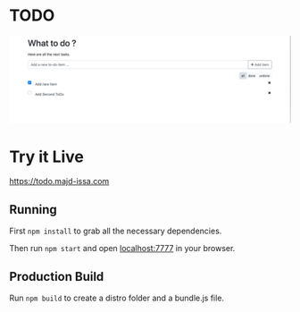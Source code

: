 # TODO

![Alt text](public/images/todo.png?raw=true "devlogger")

# Try it Live

https://todo.majd-issa.com

## Running

First `npm install` to grab all the necessary dependencies.

Then run `npm start` and open <localhost:7777> in your browser.

## Production Build

Run `npm build` to create a distro folder and a bundle.js file.
